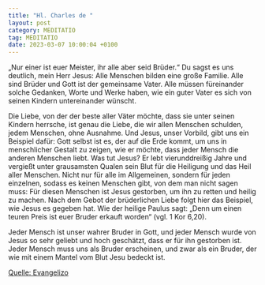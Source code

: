 ```yaml
---
title: "Hl. Charles de "
layout: post
category: MEDITATIO
tag: MEDITATIO
date: 2023-03-07 10:00:04 +0100
---
```

„Nur einer ist euer Meister, ihr alle aber seid Brüder.“ Du sagst es uns deutlich, mein Herr Jesus: Alle Menschen bilden eine große Familie. Alle sind Brüder und Gott ist der gemeinsame Vater. Alle müssen füreinander solche Gedanken, Worte und Werke haben, wie ein guter Vater es sich von seinen Kindern untereinander wünscht.<!--more-->

Die Liebe, von der der beste aller Väter möchte, dass sie unter seinen Kindern herrsche, ist genau die Liebe, die wir allen Menschen schulden, jedem Menschen, ohne Ausnahme. Und Jesus, unser Vorbild, gibt uns ein Beispiel dafür: Gott selbst ist es, der auf die Erde kommt, um uns in menschlicher Gestalt zu zeigen, wie er möchte, dass jeder Mensch die anderen Menschen liebt. Was tut Jesus? Er lebt vierunddreißig Jahre und vergießt unter grausamsten Qualen sein Blut für die Heiligung und das Heil aller Menschen. Nicht nur für alle im Allgemeinen, sondern für jeden einzelnen, sodass es keinen Menschen gibt, von dem man nicht sagen muss: Für diesen Menschen ist Jesus gestorben, um ihn zu retten und heilig zu machen. Nach dem Gebot der brüderlichen Liebe folgt hier das Beispiel, wie Jesus es gegeben hat. Wie der heilige Paulus sagt: „Denn um einen teuren Preis ist euer Bruder erkauft worden“ (vgl. 1 Kor 6,20).

Jeder Mensch ist unser wahrer Bruder in Gott, und jeder Mensch wurde von Jesus so sehr geliebt und hoch geschätzt, dass er für ihn gestorben ist. Jeder Mensch muss uns als Bruder erscheinen, und zwar als ein Bruder, der wie mit einem Mantel vom Blut Jesu bedeckt ist.


[Quelle: Evangelizo](https://evangeliumtagfuertag.org/DE/gospel)